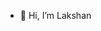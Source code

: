 - 👋 Hi, I’m Lakshan 


<!---
IT21182532/IT21182532 is a ✨ special ✨ repository because its `README.md` (this file) appears on your GitHub profile.
You can click the Preview link to take a look at your changes.
--->
